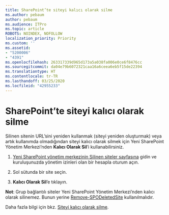 ```yaml
---
title: SharePoint’te siteyi kalıcı olarak silme
ms.author: pebaum
author: pebaum
ms.audience: ITPro
ms.topic: article
ROBOTS: NOINDEX, NOFOLLOW
localization_priority: Priority
ms.custom: ''
ms.assetid:
- "5200006"
- "4391"
ms.openlocfilehash: 263317339d965d173a5a038fa006e0ce6f8476cc
ms.sourcegitcommit: da04e79b6072321caa16a6ceea6eb5f15de22394
ms.translationtype: HT
ms.contentlocale: tr-TR
ms.lasthandoff: 03/25/2020
ms.locfileid: "42955233"
---
```

# <a name="permanently-delete-a-site-in-sharepoint"></a>SharePoint’te siteyi kalıcı olarak silme

Silinen sitenin URL’sini yeniden kullanmak (siteyi yeniden oluşturmak) veya artık kullanımda olmadığından siteyi kalıcı olarak silmek için Yeni SharePoint Yönetim Merkezi’nden **Kalıcı Olarak Sil**’i kullanabilirsiniz. 

1. [Yeni SharePoint yönetim merkezinin Silinen siteler sayfasına](https://admin.microsoft.com/sharepoint?page=recycleBin&modern=true) gidin ve kuruluşunuzda yönetim izinleri olan bir hesapla oturum açın. 

2. Sol sütunda bir site seçin. 

3. **Kalıcı Olarak Sil**’e tıklayın. 

**Not**: Grup bağlantılı siteler Yeni SharePoint Yönetim Merkezi’nden kalıcı olarak silinemez. Bunun yerine [Remove-SPODeletedSite](https://docs.microsoft.com/powershell/module/sharepoint-online/remove-spodeletedsite) kullanılmalıdır.  

Daha fazla bilgi için bkz. [Siteyi kalıcı olarak silme](https://docs.microsoft.com/sharepoint/delete-site-collection#permanently-delete-a-site). 
